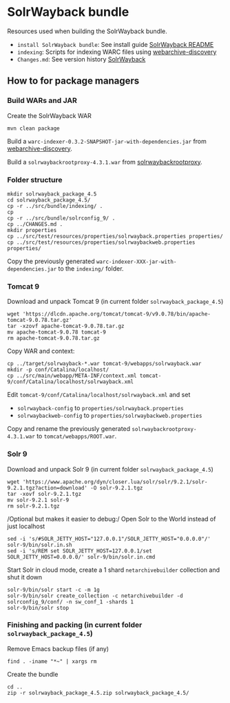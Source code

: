# SolrWayback bundle

Resources used when building the SolrWayback bundle.

- `install SolrWayback bundle`: See install guide [SolrWayback README](https://github.com/netarchivesuite/solrwayback/blob/master/README.md/)
- `indexing`: Scripts for indexing WARC files using [webarchive-discovery](https://github.com/ukwa/webarchive-discovery/)
- `Changes.md`: See version history [SolrWayback](https://github.com/netarchivesuite/solrwayback/blob/master/CHANGES.md/)

## How to for package managers

### Build WARs and JAR

Create the SolrWayback WAR
```
mvn clean package
```

Build a `warc-indexer-0.3.2-SNAPSHOT-jar-with-dependencies.jar` from [webarchive-discovery](https://github.com/ukwa/webarchive-discovery/).

Build a `solrwaybackrootproxy-4.3.1.war` from [solrwaybackrootproxy](https://github.com/netarchivesuite/solrwaybackrootproxy).

### Folder structure

```
mkdir solrwayback_package_4.5
cd solrwayback_package_4.5/
cp -r ../src/bundle/indexing/ .
cp 
cp -r ../src/bundle/solrconfig_9/ .
cp ../CHANGES.md .
mkdir properties
cp ../src/test/resources/properties/solrwayback.properties properties/
cp ../src/test/resources/properties/solrwaybackweb.properties properties/
```

Copy the previously generated `warc-indexer-XXX-jar-with-dependencies.jar` to the `indexing/` folder.

### Tomcat 9

Download and unpack Tomcat 9 (in current folder `solrwayback_package_4.5`)
```
wget 'https://dlcdn.apache.org/tomcat/tomcat-9/v9.0.78/bin/apache-tomcat-9.0.78.tar.gz'
tar -xzovf apache-tomcat-9.0.78.tar.gz
mv apache-tomcat-9.0.78 tomcat-9
rm apache-tomcat-9.0.78.tar.gz
```

Copy WAR and context:
```
cp ../target/solrwayback-*.war tomcat-9/webapps/solrwayback.war
mkdir -p conf/Catalina/localhost/
cp ../src/main/webapp/META-INF/context.xml tomcat-9/conf/Catalina/localhost/solrwayback.xml
```

Edit `tomcat-9/conf/Catalina/localhost/solrwayback.xml` and set
 * `solrwayback-config` to `properties/solrwayback.properties`
 * `solrwaybackweb-config` to `properties/solrwaybackweb.properties`

Copy and rename the previously generated `solrwaybackrootproxy-4.3.1.war` to `tomcat/webapps/ROOT.war`.

### Solr 9

Download and unpack Solr 9 (in current folder `solrwayback_package_4.5`)
```
wget 'https://www.apache.org/dyn/closer.lua/solr/solr/9.2.1/solr-9.2.1.tgz?action=download' -O solr-9.2.1.tgz
tar -xovf solr-9.2.1.tgz
mv solr-9.2.1 solr-9
rm solr-9.2.1.tgz
```

/Optional but makes it easier to debug:/ Open Solr to the World instead of just localhost
```
sed -i 's/#SOLR_JETTY_HOST="127.0.0.1"/SOLR_JETTY_HOST="0.0.0.0"/' solr-9/bin/solr.in.sh
sed -i 's/REM set SOLR_JETTY_HOST=127.0.0.1/set SOLR_JETTY_HOST=0.0.0.0/' solr-9/bin/solr.in.cmd
```

Start Solr in cloud mode, create a 1 shard `netarchivebuilder` collection and shut it down
```
solr-9/bin/solr start -c -m 1g
solr-9/bin/solr create_collection -c netarchivebuilder -d solrconfig_9/conf/ -n sw_conf_1 -shards 1
solr-9/bin/solr stop
```

### Finishing and packing (in current folder `solrwayback_package_4.5`)

Remove Emacs backup files (if any)
```
find . -iname "*~" | xargs rm
```

Create the bundle
```
cd ..
zip -r solrwayback_package_4.5.zip solrwayback_package_4.5/
```
